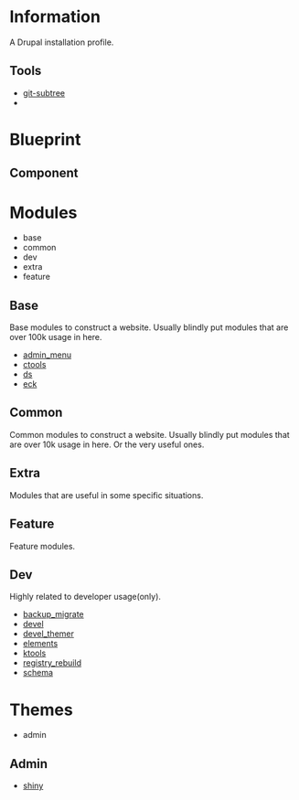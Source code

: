 Information
===========
A Drupal installation profile.

Tools
-----
* [git-subtree](https://github.com/git/git/tree/master/contrib/subtree)
* 

Blueprint
=========


Component
---------

# Modules
* base
* common
* dev
* extra
* feature

## Base
Base modules to construct a website.
Usually blindly put modules that are over 100k usage in here.
* [admin_menu](https://drupal.org/project/admin_menu)
* [ctools](https://drupal.org/project/ctools)
* [ds](https://drupal.org/project/ds)
* [eck](https://drupal.org/project/eck)

## Common
Common modules to construct a website.
Usually blindly put modules that are over 10k usage in here.
Or the very useful ones.

## Extra
Modules that are useful in some specific situations.

## Feature
Feature modules.

## Dev
Highly related to developer usage(only).
* [backup_migrate](https://drupal.org/project/backup_migrate)
* [devel](https://drupal.org/project/devel)
* [devel_themer](https://drupal.org/project/devel_themer)
* [elements](https://drupal.org/project/elements)
* [ktools](https://drupal.org/project/ktools)
* [registry_rebuild](https://drupal.org/project/registry_rebuild)
* [schema](https://drupal.org/project/schema)

# Themes
* admin

## Admin
* [shiny](https://drupal.org/project/shiny)
